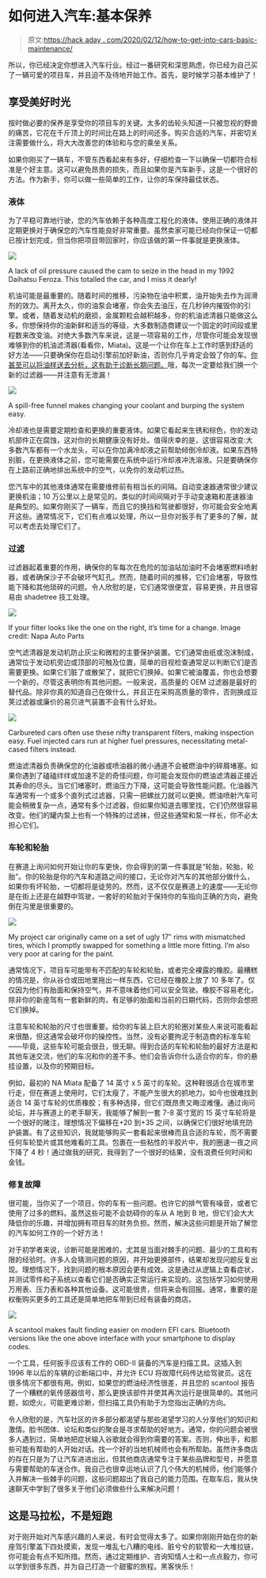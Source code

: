 # 如何进入汽车:基本保养

> 原文:[https://hack aday . com/2020/02/12/how-to-get-into-cars-basic-maintenance/](https://hackaday.com/2020/02/12/how-to-get-into-cars-basic-maintenance/)

所以，你已经决定你想进入汽车行业。经过一番研究和深思熟虑，你已经为自己买了一辆可爱的项目车，并且迫不及待地开始工作。首先，是时候学习基本维护了！

## 享受美好时光

按时做必要的保养是享受你的项目车的关键。太多的齿轮头知道一只被忽视的野兽的痛苦，它花在千斤顶上的时间比在路上的时间还多。购买合适的汽车，并密切关注需要做什么，将大大改善您的体验和与您的乘坐关系。

如果你刚买了一辆车，不管东西看起来有多好，仔细检查一下以确保一切都符合标准是个好主意。这可以避免昂贵的损失，而且如果你是汽车新手，这是一个很好的方法。作为新手，你可以做一些简单的工作，让你的车保持最佳状态。

### 液体

为了平稳可靠地行驶，您的汽车依赖于各种高度工程化的液体。使用正确的液体并定期更换对于确保您的汽车性能良好非常重要。虽然卖家可能已经向你保证一切都已按计划完成，但当你把项目带回家时，你应该做的第一件事就是更换液体。

![](../Images/c217487704cfcf06c2e18b8f2f5984d3.png)

A lack of oil pressure caused the cam to seize in the head in my 1992 Daihatsu Feroza. This totalled the car, and I miss it dearly!

机油可能是最重要的。随着时间的推移，污染物在油中积累，油开始失去作为润滑剂的效力。离开太久，你的油泵会堵塞，你会失去油压，在几秒钟内摧毁你的引擎。或者，随着发动机的磨损，金属颗粒会越积越多，你的机油滤清器只能做这么多。你想保持你的油新鲜和适当的等级，大多数制造商建议一个固定的时间段或里程数来改变油。对绝大多数汽车来说，这是一项容易的工作，尽管你可能会发现很难够到你的机油滤清器(看看你，Miata)。这是一个让你在车上工作时感到舒适的好方法——只要确保你在启动引擎前加好新油，否则你几乎肯定会毁了你的车。[你甚至可以将油样送去分析，这有助于诊断长期问题。](https://jalopnik.com/how-a-28-laboratory-test-may-have-just-saved-my-engine-1795355769)哦，每次一定要给我们换一个新的过滤器——并注意有无泄漏！

![](../Images/bc0b20122214ced5daed16400e9c74f2.png)

A spill-free funnel makes changing your coolant and burping the system easy.

冷却液也是需要定期检查和更换的重要液体。如果它看起来生锈和棕色，你的发动机部件正在腐蚀，这对你的长期健康没有好处。值得庆幸的是，这很容易改变:大多数汽车都有一个水龙头，可以在你加满冷却液之前帮助倾倒冷却液。如果东西特别脏，在更换液体之前，您可能需要在系统中运行冷却液冲洗溶液。只是要确保你在上路前正确地排出系统中的空气，以免你的发动机过热。

您汽车中的其他液体通常在需要维修前有相当长的间隔。自动变速器通常很少建议更换机油；10 万公里以上是常见的。类似的时间间隔对于手动变速箱和差速器油是典型的。如果你刚买了一辆车，而且它的换挡和驾驶都很好，你可能会安全地离开这些。通常情况下，它们有点难以处理，所以一旦你对扳手有了更多的了解，就可以考虑去处理它们了。

### 过滤

过滤器起着重要的作用，确保你的车每次在危险的加油站加油时不会堵塞燃料喷射器，或者确保沙子不会破坏气缸孔。然而，随着时间的推移，它们会堵塞，导致性能下降和其他琐碎的问题。令人欣慰的是，它们通常很便宜，容易更换，并且很容易由 shadetree 技工处理。

![](../Images/2836b12443454d01f2fbc1ab088c7ced.png)

If your filter looks like the one on the right, it’s time for a change. Image credit: Napa Auto Parts

空气滤清器是发动机防止灰尘和微粒的主要保护装置。它们通常由纸或泡沫制成，通常位于发动机旁边或顶部的可触及位置，简单的目视检查通常足以判断它们是否需要更换。如果它们脏了或散架了，就把它们换掉。如果它被油覆盖，你也会想要一个新的，尽管这表明你有其他问题。一般来说，高质量的 OEM 过滤器是最好的替代品。除非你真的知道自己在做什么，并且正在采购高质量的零件，否则换成豆荚过滤器或廉价的易贝进气装置不会有什么好处。

![](../Images/7693bb6502a5034e3430c888f809a348.png)

Carbureted cars often use these nifty transparent filters, making inspection easy. Fuel injected cars run at higher fuel pressures, necessitating metal-cased filters instead.

燃油滤清器负责确保您的化油器或喷油器的微小通道不会被燃油中的碎屑堵塞。如果你遇到了磕磕绊绊或加速不足的奇怪问题，你可能会发现你的燃油滤清器正接近其寿命的尽头。当它们堵塞时，燃油压力下降，这可能会导致性能问题。化油器汽车通常有一个或多个直列式过滤器，只需一把螺丝刀就可以更换。燃油喷射汽车可能会稍微复杂一点，通常有多个过滤器，但如果你知道去哪里找，它们仍然很容易改变。他们的罐内泵上也有一个特殊的过滤袜，但这些通常和泵一样长，你不必太担心它们。

### 车轮和轮胎

在赛道上询问如何开始让你的车更快，你会得到的第一件事就是“轮胎，轮胎，轮胎”。你的轮胎是你的汽车和道路之间的接口，无论你对汽车的其他部分做什么，如果你有坏轮胎，一切都将是徒劳的。然而，这不仅仅是赛道上的速度——无论你是在街上还是在越野中驾驶，一套好的轮胎对于保持你的车指向正确的方向，避免倒在沟里是很重要的。

![](../Images/194b58b0fea258e8fe390fbad7320d25.png)

My project car originally came on a set of ugly 17″ rims with mismatched tires, which I promptly swapped for something a little more fitting. I’m also very poor at caring for the paint.

通常情况下，项目车可能带有不匹配的车轮和轮胎，或者完全裸露的橡胶。最糟糕的情况是，你从谷仓或田地里拖出一样东西，它已经在橡胶上放了 10 多年了。仅仅因为他们有胎面和保持空气，并不意味着他们可以安全驾驶。橡胶不容易老化，除非你的新座驾有一套新鲜的肉，有足够的胎面和当前的日期代码，否则你会想把它们换掉。

注意车轮和轮胎的尺寸也很重要。给你的车装上巨大的轮圈对某些人来说可能看起来很酷，但这通常会破坏你的操控性。当然，没有必要拘泥于制造商的标准车轮——毕竟，这些车轮可能会很丑，很无聊。得到合适的车轮和轮胎的最好方法是和其他车迷交流，他们的车况和你的差不多。他们会告诉你什么适合你的车，你的悬挂设置，以及你的预期目标。

例如，最初的 NA Miata 配备了 14 英寸 x 5 英寸的车轮。这种鞋很适合在城市里行走，但在赛道上使用时，它们太瘦了，不能产生很大的抓地力。如今也很难找到适合 14 英寸车轮的优质橡胶；有多种选择，但它们既昂贵又晦涩难懂。通过询问论坛，并与赛道上的老手聊天，我能够了解到一套 7-8 英寸宽的 15 英寸车轮将是一个很好的赌注，理想情况下偏移在+20 到+35 之间，以确保它们很好地填充防护装置。有了这些知识，我就能够购买一套看起来很棒而且合适的车轮，而不需要任何车轮垫片或其他难看的工具。包裹在一些粘性的半胶片中，我的圈速一夜之间下降了 4 秒！通过做我的研究，我得到了一个很好的结果，没有浪费任何时间和金钱。

### 修复故障

很可能，当你买了一个项目，你的车有一些问题。也许它的排气管有噪音，或者它使用了过多的燃料。虽然这些可能不会妨碍你的车从 A 地到 B 地，但它们会大大降低你的乐趣，并增加拥有项目车的财务负担。然而，解决这些问题是开始了解您的汽车如何工作的一个好方法！

对于初学者来说，诊断可能是困难的，尤其是当面对棘手的问题、最少的工具和有限的经验时。许多人会猜测问题的原因，并开始更换部件，结果却发现问题反复出现。理想情况下，找到问题的根本原因会更有成效。这是通过从逻辑上查看症状，并测试零件和子系统以查看它们是否确实正常运行来实现的。这包括学习如何使用万用表、压力表和各种其他设备。这可能很贵，但将来会有回报。通常，重要的是权衡购买更多的工具还是简单地把车带到已经有装备的商店。

![](../Images/b09d3d108250ef8c8a040c8e0020fe4a.png)

A scantool makes fault finding easier on modern EFI cars. Bluetooth versions like the one above interface with your smartphone to display codes.

一个工具，任何扳手应该有工作的 OBD-II 装备的汽车是扫描工具。这插入到 1996 年以后的车辆的诊断端口中，并允许 ECU 将故障代码传达给驾驶员。这在很多情况下都很有用。例如，如果您的燃油经济性很差，并且您的 scantool 报告了一个糟糕的氧传感器信号，那么更换该部件并使其再次运行是很简单的。其他问题，如熄火，可能更难诊断，但扫描工具仍有助于为您指出正确的方向。

令人欣慰的是，汽车社区的许多部分都渴望与那些渴望学习的人分享他们的知识和激情。脸书团体、论坛和类似的聚会是寻求帮助的好地方。通常，你的问题会被很多人遇到过，简单地把症状输入谷歌就会得到你需要的答案。否则，伸出手，和那些可能有帮助的人开始对话。找一个好的当地机械师也会有所帮助。虽然许多商店的存在只是为了让汽车进进出出，但其他商店通常专注于某些品牌和型号，并愿意与需要帮助的车迷合作。我自己也很幸运地认识了几个伟大的机械师，他们能够介入并解决一些棘手的问题，这些问题超出了我自己的能力范围。在取车后，我从快速聊天中学到了很多关于他们必须做些什么来解决问题！

## 这是马拉松，不是短跑

对于刚开始对汽车感兴趣的人来说，有时会觉得太多了。如果你刚刚开始在你的新座驾引擎盖下四处摸索，发现一堆乱七八糟的电线、脏兮兮的软管和一大堆拉链，你可能会有点不知所措。然而，通过定期维护、咨询知情人士和一点点毅力，你可以学到很多东西，并为自己打造一个甜蜜的旅程。黑客快乐！